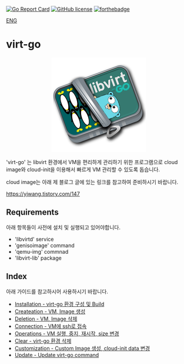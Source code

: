 [![Go Report Card](https://goreportcard.com/badge/github.com/YoungjuWang/virt-go)](https://goreportcard.com/report/github.com/YoungjuWang/virt-go)
[![GitHub license](https://img.shields.io/github/license/YoungjuWang/virt-go?style=flat-square)](https://github.com/YoungjuWang/virt-go/blob/v2/LICENSE)
[![forthebadge](https://forthebadge.com/images/badges/made-with-go.svg)](https://forthebadge.com)

[ENG](https://github.com/YoungjuWang/virt-go/blob/v2/doc/eng/README.md)

# virt-go

<p align="center">
  <img src="https://github.com/YoungjuWang/virt-go/blob/v2/img/virt-go2.png">
</p>

'virt-go' 는 libvirt 환경에서 VM을 편리하게 관리하기 위한 프로그램으로 cloud image와 cloud-init을 이용해서 빠르게 VM 관리할 수 있도록 돕습니다.

cloud image는 아래 제 블로그 글에 있는 링크를 참고하여 준비하시기 바랍니다. 

https://yjwang.tistory.com/147


## Requirements

아래 항목들이 사전에 설치 및 실행되고 있어야합니다.

- 'libvirtd' service
- 'genisoimage' command
- 'qemu-img' commnad
- 'libvirt-lib' package 

## Index

아래 가이드를 참고하시어 사용하시기 바랍니다.

- [Installation - virt-go 환경 구성 및 Build](https://github.com/YoungjuWang/virt-go/blob/v2/doc/Installation.md)
- [Createation - VM, Image 생성](https://github.com/YoungjuWang/virt-go/blob/v2/doc/Creation.md)
- [Deletion - VM, Image 삭제](https://github.com/YoungjuWang/virt-go/blob/v2/doc/Deletion.md)
- [Connection - VM에 ssh로 접속](https://github.com/YoungjuWang/virt-go/blob/v2/doc/Connection.md)
- [Operations - VM 실행, 중지, 재시작, size 변경](https://github.com/YoungjuWang/virt-go/blob/v2/doc/Operations.md)
- [Clear - virt-go 환경 삭제](https://github.com/YoungjuWang/virt-go/blob/v2/doc/Clear.md)
- [Customization - Custom Image 생성, cloud-init data 변경](https://github.com/YoungjuWang/virt-go/blob/v2/doc/Customization.md)
- [Update - Update virt-go command](https://github.com/YoungjuWang/virt-go/blob/v2/doc/Update.md)
